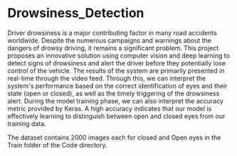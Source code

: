 # Drowsiness_Detection
Driver drowsiness is a major contributing factor in many road accidents 
worldwide. Despite the numerous campaigns and warnings about the dangers of 
drowsy driving, it remains a significant problem. This project proposes an 
innovative solution using computer vision and deep learning to detect signs of 
drowsiness and alert the driver before they potentially lose control of the vehicle.
The results of the system are primarily presented in real-time through the video 
feed. Through this, we can interpret the system's performance based on the 
correct identification of eyes and their state (open or closed), as well as the timely 
triggering of the drowsiness alert.
During the model training phase, we can also interpret the accuracy metric 
provided by Keras. A high accuracy indicates that our model is effectively learning 
to distinguish between open and closed eyes from our training data.

The dataset contains 2000 images each for closed and Open eyes in the Train folder of the Code directory.
